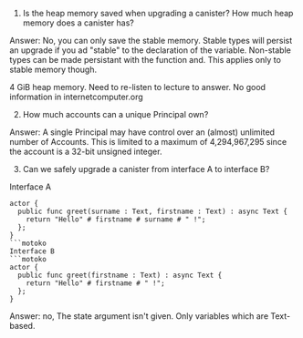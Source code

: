 1. Is the heap memory saved when upgrading a canister? How much heap memory does a canister has?

Answer:
No, you can only save the stable memory. Stable types will persist an upgrade if you ad "stable" to the declaration of the variable. Non-stable types can be made persistant with the function and. This applies only to stable memory though. 

4 GiB heap memory.
Need to re-listen to lecture to answer. No good information in internetcomputer.org

2. How much accounts can a unique Principal own?

Answer:
A single Principal may have control over an (almost) unlimited number of Accounts. This is limited to a maximum  of 4,294,967,295 since the account is a 32-bit unsigned integer.

3. Can we safely upgrade a canister from interface A to interface B?

Interface A
```motoko
actor {
  public func greet(surname : Text, firstname : Text) : async Text {
    return "Hello" # firstname # surname # " !";
  };
}
```motoko
Interface B
```motoko
actor {
  public func greet(firstname : Text) : async Text {
    return "Hello" # firstname # " !";
  };
}
```

Answer: no, The state argument isn't given. Only variables which are Text-based. 